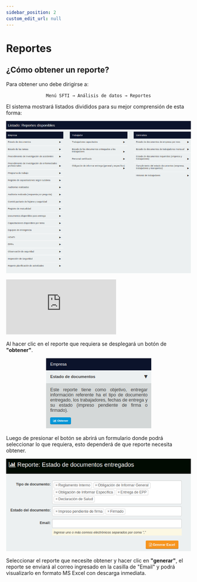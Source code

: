 ```yaml
---
sidebar_position: 2
custom_edit_url: null
---
```

# Reportes
## ¿Cómo obtener un reporte?
Para obtener uno debe dirigirse a:

<div align="center">

```bash
Menú SFTI → Análisis de datos → Reportes
```
</div>

El sistema mostrará listados divididos para su mejor comprensión de esta forma:

<div align="center">

![listado](/img/img_manual/img_analisis_datos/2023-09-22_09-59.png)

</div>

<div class="video-responsive">

<iframe src="https://www.youtube.com/embed/O_64C4Pf2kI/?rel=0" title="YouTube video player" frameborder="0" allow="accelerometer; autoplay; clipboard-write; encrypted-media; gyroscope; picture-in-picture; web-share" allowfullscreen></iframe>

</div>

Al hacer clic en el reporte que requiera se desplegará un botón de **"obtener"**.

<div align="center">

![Botón](/img/img_manual/img_analisis_datos/2023-09-22_10-00.png)

</div>

Luego de presionar el botón se abrirá un formulario donde podrá seleccionar lo que requiera, esto dependerá de que reporte necesita obtener.

<div align="center">

![Formulario](/img/img_manual/img_analisis_datos/2023-09-22_10-01.png)

</div>

Seleccionar el reporte que necesite obtener y hacer clic en **"generar"**, el reporte se enviará al correo ingresado en la casilla de "Email" y podrá visualizarlo en formato MS Excel con descarga inmediata.

